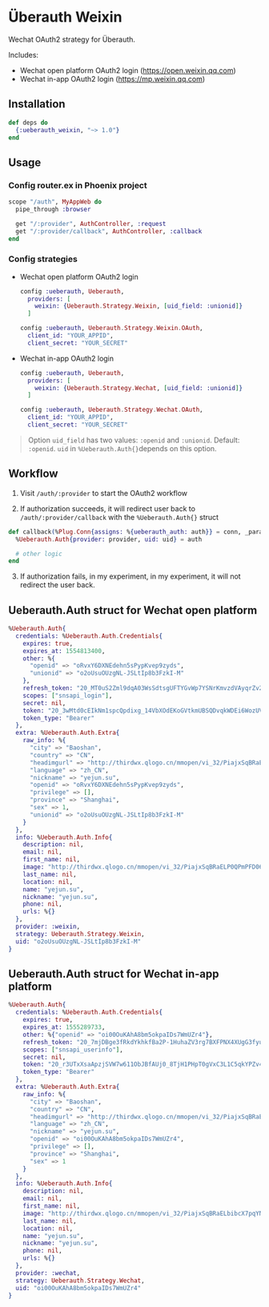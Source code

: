 # Überauth Weixin

Wechat OAuth2 strategy for Überauth.

Includes: 

* Wechat open platform OAuth2 login (https://open.weixin.qq.com)
* Wechat in-app OAuth2 login (https://mp.weixin.qq.com)

## Installation

```elixir
def deps do
  {:ueberauth_weixin, "~> 1.0"}
end
```

## Usage

### Config router.ex in Phoenix project

```elixir
scope "/auth", MyAppWeb do
  pipe_through :browser

  get "/:provider", AuthController, :request
  get "/:provider/callback", AuthController, :callback
end
```

### Config strategies

* Wechat open platform OAuth2 login

  ```elixir
  config :ueberauth, Ueberauth,
    providers: [
      weixin: {Ueberauth.Strategy.Weixin, [uid_field: :unionid]}
    ]

  config :ueberauth, Ueberauth.Strategy.Weixin.OAuth,
    client_id: "YOUR_APPID",
    client_secret: "YOUR_SECRET"
  ```

* Wechat in-app OAuth2 login

  ```elixir
  config :ueberauth, Ueberauth,
    providers: [
      weixin: {Ueberauth.Strategy.Wechat, [uid_field: :unionid]}
    ]

  config :ueberauth, Ueberauth.Strategy.Wechat.OAuth,
    client_id: "YOUR_APPID",
    client_secret: "YOUR_SECRET"
  ```

> Option `uid_field` has two values: `:openid` and `:unionid`. Default: `:openid`. 
  `uid` in `%Ueberauth.Auth{}`depends on this option.

## Workflow

1. Visit `/auth/:provider` to start the OAuth2 workflow

2. If authorization succeeds, it will redirect user back to `/auth/:provider/callback` with the `%Ueberauth.Auth{}` struct

```elixir
def callback(%Plug.Conn{assigns: %{ueberauth_auth: auth}} = conn, _params) do
  %Ueberauth.Auth{provider: provider, uid: uid} = auth

  # other logic
end
```
3. If authorization fails, in my experiment, in my experiment, it will not redirect the user back.

## Ueberauth.Auth struct for Wechat open platform

```elixir
%Ueberauth.Auth{
  credentials: %Ueberauth.Auth.Credentials{
    expires: true,
    expires_at: 1554813400,
    other: %{
      "openid" => "oRvxY6DXNEdehn5sPypKvep9zyds",
      "unionid" => "o2oUsuOUzgNL-JSLtIp8b3FzkI-M"
    },
    refresh_token: "20_MT0uS2Zml9dqA03WsSdtsgUFTYGvWp7YSNrKmvzdVAyqrZv2_6uAvpHjauWAvY4GEbu-LAs7_QbSJ94d9y_BRw",
    scopes: ["snsapi_login"],
    secret: nil,
    token: "20_3wMtd0cEIkNm1spcQpdixg_14VbXOdEKoGVtkmUBSQDvqkWDEi6WozUVcw7fch92gAwK_Eyh0aO8_uUWts-9hg",
    token_type: "Bearer"
  },
  extra: %Ueberauth.Auth.Extra{
    raw_info: %{
      "city" => "Baoshan",
      "country" => "CN",
      "headimgurl" => "http://thirdwx.qlogo.cn/mmopen/vi_32/PiajxSqBRaELP0QPmPFD06qDibHBwWmEzibV3lr9PJufl0JDpeFicV2vg2uw2FLj7728KiaJeribZXWXIaM0WOpFlicAg/132",
      "language" => "zh_CN",
      "nickname" => "yejun.su",
      "openid" => "oRvxY6DXNEdehn5sPypKvep9zyds",
      "privilege" => [],
      "province" => "Shanghai",
      "sex" => 1,
      "unionid" => "o2oUsuOUzgNL-JSLtIp8b3FzkI-M"
    }
  },
  info: %Ueberauth.Auth.Info{
    description: nil,
    email: nil,
    first_name: nil,
    image: "http://thirdwx.qlogo.cn/mmopen/vi_32/PiajxSqBRaELP0QPmPFD06qDibHBwWmEzibV3lr9PJufl0JDpeFicV2vg2uw2FLj7728KiaJeribZXWXIaM0WOpFlicAg/132",
    last_name: nil,
    location: nil,
    name: "yejun.su",
    nickname: "yejun.su",
    phone: nil,
    urls: %{}
  },
  provider: :weixin,
  strategy: Ueberauth.Strategy.Weixin,
  uid: "o2oUsuOUzgNL-JSLtIp8b3FzkI-M"
}
```

## Ueberauth.Auth struct for Wechat in-app platform

```elixir
%Ueberauth.Auth{
  credentials: %Ueberauth.Auth.Credentials{
    expires: true,
    expires_at: 1555289733,
    other: %{"openid" => "oi00OuKAhA8bm5okpaIDs7WmUZr4"},
    refresh_token: "20_7mjDBge3fRkdYkhkfBa2P-1HuhaZV3rg7BXFPNX4XUgG3fyuPTgI9GtcYbn8-vPp5mwKuvVDXbULlLKuhbWEgERjKG8E-3vkr1OflkEafKs",
    scopes: ["snsapi_userinfo"],
    secret: nil,
    token: "20_r3UTxXsaApzjSVW7w611ObJBfAUj0_8TjH1PHpT0gVxC3L1C5qkYPZv4ke9aMrsexIu7qwibcdqSMMjg-Krz6gbT7l7a64YVlot4TdcrZpA",
    token_type: "Bearer"
  },
  extra: %Ueberauth.Auth.Extra{
    raw_info: %{
      "city" => "Baoshan",
      "country" => "CN",
      "headimgurl" => "http://thirdwx.qlogo.cn/mmopen/vi_32/PiajxSqBRaELbibcX7pqYNlNy97Ipgu4B7E3FzxIcEnOKnPM1AOBEicqZq0l4xqque9iboicc9lbDictrGCCxzW3fgUg/132",
      "language" => "zh_CN",
      "nickname" => "yejun.su",
      "openid" => "oi00OuKAhA8bm5okpaIDs7WmUZr4",
      "privilege" => [],
      "province" => "Shanghai",
      "sex" => 1
    }
  },
  info: %Ueberauth.Auth.Info{
    description: nil,
    email: nil,
    first_name: nil,
    image: "http://thirdwx.qlogo.cn/mmopen/vi_32/PiajxSqBRaELbibcX7pqYNlNy97Ipgu4B7E3FzxIcEnOKnPM1AOBEicqZq0l4xqque9iboicc9lbDictrGCCxzW3fgUg/132",
    last_name: nil,
    location: nil,
    name: "yejun.su",
    nickname: "yejun.su",
    phone: nil,
    urls: %{}
  },
  provider: :wechat,
  strategy: Ueberauth.Strategy.Wechat,
  uid: "oi00OuKAhA8bm5okpaIDs7WmUZr4"
}
```
